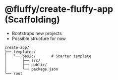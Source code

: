 # @fluffy/create-fluffy-app (Scaffolding)

- Bootstraps new projects
- Possible structure for now

```
create-app/
├── templates/
│   └── basic/       # Starter template
│       ├── src/
│       ├── public/
│       └── package.json
└── root
```
